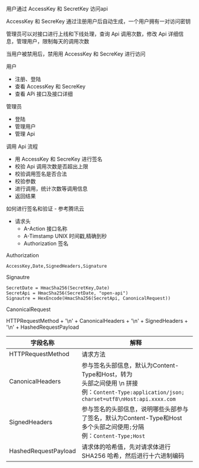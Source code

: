 用户通过 AccessKey 和 SecretKey 访问api

AccessKey 和 SecreKey 通过注册用户后自动生成，一个用户拥有一对访问密钥

管理员可以对接口进行上线和下线处理，查询 Api 调用次数，修改 Api 详细信息，管理用户，限制每天的调用次数

当用户被禁用后，禁用用 AccessKey 和 SecreKey 进行访问



用户

- 注册、登陆
- 查看 AccessKey 和 SecreKey
- 查看 APi 接口及接口详细

管理员

- 登陆
- 管理用户
- 管理 Api



调用 Api 流程

- 用 AccessKey 和 SecreKey 进行签名
- 校验 Api 调用次数是否超出上限
- 校验调用签名是否合法
- 校验参数
- 进行调用，统计次数等调用信息
- 返回结果



如何进行签名和验证 - 参考腾讯云

- 请求头
	- A-Action 接口名称
	- A-Timstamp UNIX 时间戳,精确到秒
	- Authorization 签名

Authorization

`AccessKey,Date,SignedHeaders,Signature`



Signautre

```
SecretDate = HmacSha256(SecretKey,Date)
SecretApi = HmacSha256(SecretDate, "open-api")
Signautre = HexEncode(HmacSha256(SecretApi, CanonicalRequest))
```



CanonicalRequest

HTTPRequestMethod + '\n' + CanonicalHeaders + '\n' + SignedHeaders + \'\n' + HashedRequestPayload

| 字段名称             | 解释                                                         |
| -------------------- | ------------------------------------------------------------ |
| HTTPRequestMethod    | 请求方法                                                     |
| CanonicalHeaders     | 参与签名头部信息，默认为Content-Type和Host，转为<br />头部之间使用 \n 拼接<br />例：`Content-Type:application/json; charset=utf8\nHost:api.xxxx.com` |
| SignedHeaders        | 参与签名的头部信息，说明哪些头部参与了签名，默认为Content-Type和Host<br />多个头部之间使用`;`分隔<br />例：`Content-Type;Host` |
| HashedRequestPayload | 请求体的哈希值，先对请求体进行 SHA256 哈希，然后进行十六进制编码 |

